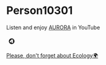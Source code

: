 <!DOCTYPE html>
<html lang="ru">
<head>
  <meta charset="UTF-8">
  <title>Мой сайт</title>
  <link rel="stylesheet" href="style.css">
  <link rel="stylesheet" href="https://cdnjs.cloudflare.com/ajax/libs/font-awesome/6.4.2/css/all.min.css">
</head>
<body>
  <div class="content">
    <h1 class="glitch">Person10301</h1>
    <p>Listen and enjoy <a href="https://youtube.com/@auroramusic" class="link">AURORA</a> in YouTube</p>
  </div>
  <div class="button-container">
    <a href="https://t.me/person10301" class="button"><i class="fab fa-telegram-plane"></i></a>
    <a href="https://vk.com/person10301" class="button"><i class="fab fa-vk"></i></a>
    <a href="https://4pda.to/forum/index.php?showuser=9050872" class="button">
      <svg class="custom-icon" width="28" height="28" viewBox="0 0 108 108" xmlns="http://www.w3.org/2000/svg">
        <path fill="currentColor" d="m54 25a29 29 0 1 0 29 29 29 29 0 0 0-29-29zm13.69 45.92h-11.69l-.08-6.4h-20.45v-10l15.33-17.44h16.89z"/>
        <path fill="currentColor" d="m47.16 56.6 8.59.01v-9.56z"/>
      </svg>
    </a>
    <a href="https://github.com/person10301" class="button"><i class="fab fa-github"></i></a>
  </div>
  <div class="ecology-message">
        <p><a href="https://news.mongabay.com/" class="link">Please, don't forget about Ecology🌍</a></p>
  </div>
</body>
</html>
